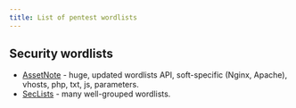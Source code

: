 ```yaml
---
title: List of pentest wordlists
---
```


## Security wordlists
* [AssetNote](https://wordlists-cdn.assetnote.io/data/) - huge, updated wordlists API, soft-specific (Nginx, Apache), vhosts, php, txt,
js, parameters.
* [SecLists](https://github.com/danielmiessler/SecLists) - many well-grouped wordlists. 